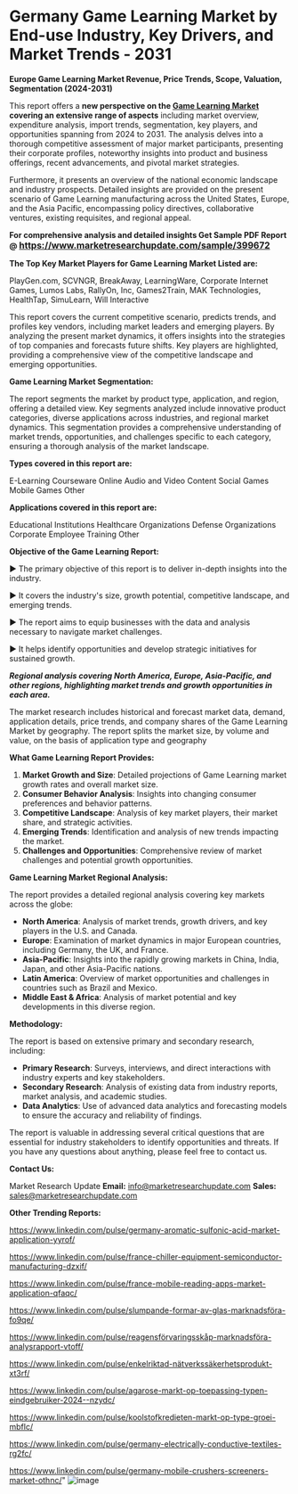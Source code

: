 # Germany Game Learning Market by End-use Industry, Key Drivers, and Market Trends - 2031

<strong>Europe Game Learning Market Revenue, Price Trends, Scope, Valuation, Segmentation (2024-2031)</strong>

This report offers a <strong>new perspective on the <a href=https://www.marketresearchupdate.com/sample/399672>Game Learning Market</a> covering an extensive range of aspects</strong> including market overview, expenditure analysis, import trends, segmentation, key players, and opportunities spanning from 2024 to 2031. The analysis delves into a thorough competitive assessment of major market participants, presenting their corporate profiles, noteworthy insights into product and business offerings, recent advancements, and pivotal market strategies.

Furthermore, it presents an overview of the national economic landscape and industry prospects. Detailed insights are provided on the present scenario of Game Learning manufacturing across the United States, Europe, and the Asia Pacific, encompassing policy directives, collaborative ventures, existing requisites, and regional appeal.

<strong>For comprehensive analysis and detailed insights Get Sample PDF Report @ <a href=https://www.marketresearchupdate.com/sample/399672><font size=3 color=#0000ff>https://www.marketresearchupdate.com/sample/399672</font></a></strong>

<strong>The Top Key Market Players for Game Learning Market Listed are:</strong>

PlayGen.com, SCVNGR, BreakAway, LearningWare, Corporate Internet Games, Lumos Labs, RallyOn, Inc, Games2Train, MAK Technologies, HealthTap, SimuLearn, Will Interactive

This report covers the current competitive scenario, predicts trends, and profiles key vendors, including market leaders and emerging players. By analyzing the present market dynamics, it offers insights into the strategies of top companies and forecasts future shifts. Key players are highlighted, providing a comprehensive view of the competitive landscape and emerging opportunities.

<strong>Game Learning Market Segmentation:</strong>

The report segments the market by product type, application, and region, offering a detailed view. Key segments analyzed include innovative product categories, diverse applications across industries, and regional market dynamics. This segmentation provides a comprehensive understanding of market trends, opportunities, and challenges specific to each category, ensuring a thorough analysis of the market landscape.

<strong>Types covered in this report are:</strong>

E-Learning Courseware
Online Audio and Video Content
Social Games
Mobile Games
Other

<strong>Applications covered in this report are:</strong>

Educational Institutions
Healthcare Organizations
Defense Organizations
Corporate Employee Training
Other

<strong>Objective of the Game Learning Report:</strong>

▶ The primary objective of this report is to deliver in-depth insights into the industry.

▶ It covers the industry's size, growth potential, competitive landscape, and emerging trends.

▶ The report aims to equip businesses with the data and analysis necessary to navigate market challenges.

▶ It helps identify opportunities and develop strategic initiatives for sustained growth.

<strong><em>Regional analysis covering North America, Europe, Asia-Pacific, and other regions, highlighting market trends and growth opportunities in each area.</em></strong>

The market research includes historical and forecast market data, demand, application details, price trends, and company shares of the Game Learning Market by geography. The report splits the market size, by volume and value, on the basis of application type and geography

<strong>What Game Learning Report Provides:</strong>
<ol>
  <li><strong>Market Growth and Size</strong>: Detailed projections of Game Learning market growth rates and overall market size.</li>
  <li><strong>Consumer Behavior Analysis</strong>: Insights into changing consumer preferences and behavior patterns.</li>
  <li><strong>Competitive Landscape</strong>: Analysis of key market players, their market share, and strategic activities.</li>
  <li><strong>Emerging Trends</strong>: Identification and analysis of new trends impacting the market.</li>
  <li><strong>Challenges and Opportunities</strong>: Comprehensive review of market challenges and potential growth opportunities.</li>
</ol>

<strong>Game Learning Market Regional Analysis:</strong>

The report provides a detailed regional analysis covering key markets across the globe:
<ul>
  <li><strong>North America</strong>: Analysis of market trends, growth drivers, and key players in the U.S. and Canada.</li>
  <li><strong>Europe</strong>: Examination of market dynamics in major European countries, including Germany, the UK, and France.</li>
  <li><strong>Asia-Pacific</strong>: Insights into the rapidly growing markets in China, India, Japan, and other Asia-Pacific nations.</li>
  <li><strong>Latin America</strong>: Overview of market opportunities and challenges in countries such as Brazil and Mexico.</li>
  <li><strong>Middle East &amp; Africa</strong>: Analysis of market potential and key developments in this diverse region.</li>
</ul>

<strong>Methodology:</strong>

The report is based on extensive primary and secondary research, including:
<ul>
  <li><strong>Primary Research</strong>: Surveys, interviews, and direct interactions with industry experts and key stakeholders.</li>
  <li><strong>Secondary Research</strong>: Analysis of existing data from industry reports, market analysis, and academic studies.</li>
  <li><strong>Data Analytics</strong>: Use of advanced data analytics and forecasting models to ensure the accuracy and reliability of findings.</li>
</ul>
The report is valuable in addressing several critical questions that are essential for industry stakeholders to identify opportunities and threats. If you have any questions about anything, please feel free to contact us.

<strong>Contact Us:</strong>

Market Research Update
<strong>Email:</strong> info@marketresearchupdate.com
<strong>Sales:</strong> sales@marketresearchupdate.com

<strong>Other Trending Reports:</strong>

<a href=https://www.linkedin.com/pulse/germany-aromatic-sulfonic-acid-market-application-yyrof/>https://www.linkedin.com/pulse/germany-aromatic-sulfonic-acid-market-application-yyrof/</a>

<a href=https://www.linkedin.com/pulse/france-chiller-equipment-semiconductor-manufacturing-dzxif/>https://www.linkedin.com/pulse/france-chiller-equipment-semiconductor-manufacturing-dzxif/</a>

<a href=https://www.linkedin.com/pulse/france-mobile-reading-apps-market-application-qfaqc/>https://www.linkedin.com/pulse/france-mobile-reading-apps-market-application-qfaqc/</a>

<a href=https://www.linkedin.com/pulse/slumpande-formar-av-glas-marknadsföra-fo9qe/>https://www.linkedin.com/pulse/slumpande-formar-av-glas-marknadsföra-fo9qe/</a>

<a href=https://www.linkedin.com/pulse/reagensförvaringsskåp-marknadsföra-analysrapport-vtoff/>https://www.linkedin.com/pulse/reagensförvaringsskåp-marknadsföra-analysrapport-vtoff/</a>

<a href=https://www.linkedin.com/pulse/enkelriktad-nätverkssäkerhetsprodukt-xt3rf/>https://www.linkedin.com/pulse/enkelriktad-nätverkssäkerhetsprodukt-xt3rf/</a>

<a href=https://www.linkedin.com/pulse/agarose-markt-op-toepassing-typen-eindgebruiker-2024--nzydc/>https://www.linkedin.com/pulse/agarose-markt-op-toepassing-typen-eindgebruiker-2024--nzydc/</a>

<a href=https://www.linkedin.com/pulse/koolstofkredieten-markt-op-type-groei-mbflc/>https://www.linkedin.com/pulse/koolstofkredieten-markt-op-type-groei-mbflc/</a>

<a href=https://www.linkedin.com/pulse/germany-electrically-conductive-textiles-rg2fc/>https://www.linkedin.com/pulse/germany-electrically-conductive-textiles-rg2fc/</a>

<a href=https://www.linkedin.com/pulse/germany-mobile-crushers-screeners-market-othnc/>https://www.linkedin.com/pulse/germany-mobile-crushers-screeners-market-othnc/</a>"
![image](https://github.com/user-attachments/assets/ac3b8e50-5bc8-44b3-9a09-f477931853e3)
